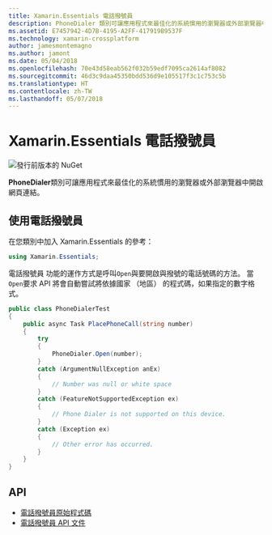 ```yaml
---
title: Xamarin.Essentials 電話撥號員
description: PhoneDialer 類別可讓應用程式來最佳化的系統慣用的瀏覽器或外部瀏覽器中開啟網頁連結。
ms.assetid: E7457942-4D7B-4195-A2FF-417919B9537F
ms.technology: xamarin-crossplatform
author: jamesmontemagno
ms.author: jamont
ms.date: 05/04/2018
ms.openlocfilehash: 70e43d58eab562f032b59edf7095ca2614af8082
ms.sourcegitcommit: 46d3c9daa45350bdd536d9e105517f3c1c753c5b
ms.translationtype: HT
ms.contentlocale: zh-TW
ms.lasthandoff: 05/07/2018
---
```

# <a name="xamarinessentials-phone-dialer"></a>Xamarin.Essentials 電話撥號員

![發行前版本的 NuGet](~/media/shared/pre-release.png)

**PhoneDialer**類別可讓應用程式來最佳化的系統慣用的瀏覽器或外部瀏覽器中開啟網頁連結。

## <a name="using-phone-dialer"></a>使用電話撥號員

在您類別中加入 Xamarin.Essentials 的參考：

```csharp
using Xamarin.Essentials;
```

電話撥號員 功能的運作方式是呼叫`Open`與要開啟與撥號的電話號碼的方法。 當`Open`要求 API 將會自動嘗試將依據國家 （地區） 的程式碼，如果指定的數字格式。

```csharp
public class PhoneDialerTest
{
    public async Task PlacePhoneCall(string number)
    {
        try
        {
            PhoneDialer.Open(number);
        }
        catch (ArgumentNullException anEx)
        {
            // Number was null or white space
        }
        catch (FeatureNotSupportedException ex)
        {
            // Phone Dialer is not supported on this device.
        }
        catch (Exception ex)
        {
            // Other error has occurred.
        }
    }
}
```

## <a name="api"></a>API

- [電話撥號員原始程式碼](https://github.com/xamarin/Essentials/tree/master/Essentials/PhoneDialer)
- [電話撥號員 API 文件](xref:Xamarin.Essentials.PhoneDialer)
